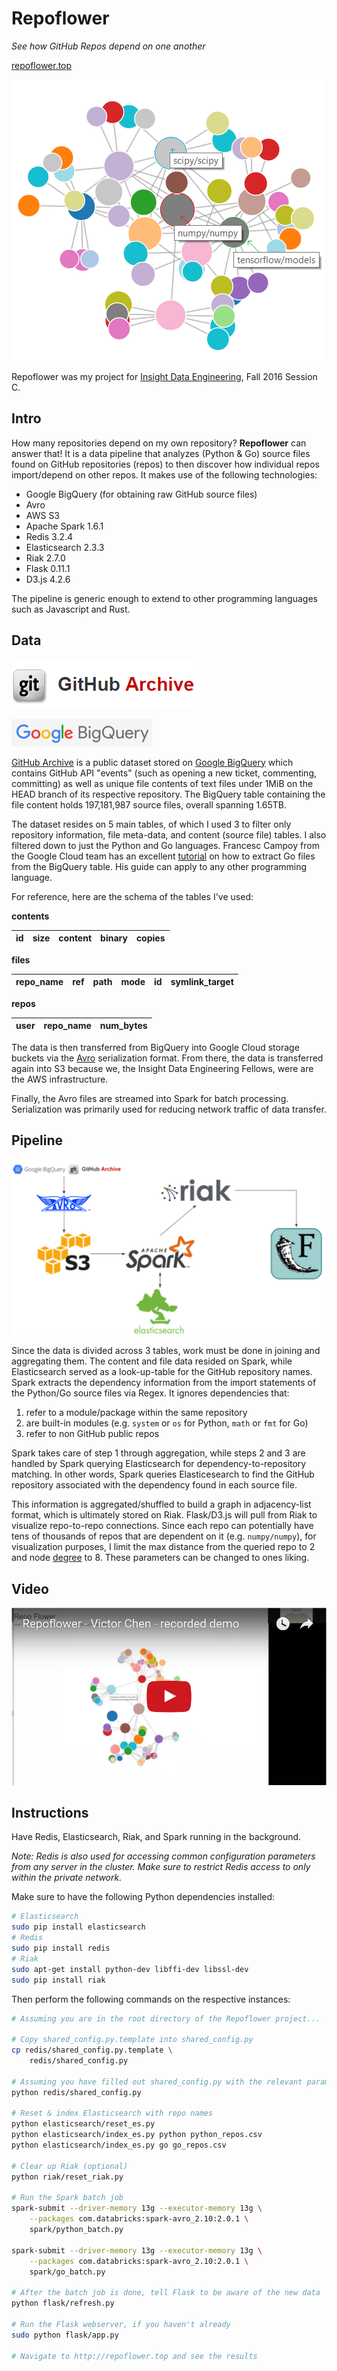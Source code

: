 Repoflower
==========

_See how GitHub Repos depend on one another_

[repoflower.top](http://repoflower.top)

![flower](github/flower.png)

Repoflower was my project for [Insight Data Engineering](http://insightdataengineering.com/), Fall 2016 Session C.

## Intro

How many repositories depend on my own repository? **Repoflower** can answer that! It is a data pipeline that analyzes (Python & Go) source files found on GitHub repositories (repos) to then discover how individual repos import/depend on other repos. It makes use of the following technologies:

* Google BigQuery (for obtaining raw GitHub source files)
* Avro
* AWS S3
* Apache Spark 1.6.1
* Redis 3.2.4
* Elasticsearch 2.3.3
* Riak 2.7.0
* Flask 0.11.1
* D3.js 4.2.6

The pipeline is generic enough to extend to other programming languages such as Javascript and Rust.

## Data

![GitHub Archive](github/github_archive.png)

![Google BigQuery](github/google_bigquery.png)

[GitHub Archive](https://www.githubarchive.org/) is a public dataset stored on [Google BigQuery](bigquery.cloud.google.com) which contains GitHub API "events" (such as opening a new ticket, commenting, committing) as well as unique file contents of text files under 1MiB on the HEAD branch of its respective repository. The BigQuery table containing the file content holds 197,181,987 source files, overall spanning 1.65TB.

The dataset resides on 5 main tables, of which I used 3 to filter only repository information, file meta-data, and content (source file) tables. I also filtered down to just the Python and Go languages. Francesc Campoy from the Google Cloud team has an excellent [tutorial](https://medium.com/google-cloud/analyzing-go-code-with-bigquery-485c70c3b451#.ge5eov6l5) on how to extract Go files from the BigQuery table. His guide can apply to any other programming language.

For reference, here are the schema of the tables I've used:

**contents**

| id  | size | content | binary | copies |
| --- | ---- | ------- | ------ | ------ |

**files**

| repo_name | ref | path | mode | id  | symlink_target |
| --------- | --- | ---- | ---- | --- | -------------- |

**repos**

| user | repo_name | num_bytes |
| ---- | --------- | --------- |

The data is then transferred from BigQuery into Google Cloud storage buckets via the [Avro](https://avro.apache.org/) serialization format. From there, the data is transferred again into S3 because we, the Insight Data Engineering Fellows, were are the AWS infrastructure.

Finally, the Avro files are streamed into Spark for batch processing. Serialization was primarily used for reducing network traffic of data transfer.

## Pipeline

![pipeline](github/pipeline.png)

Since the data is divided across 3 tables, work must be done in joining and aggregating them. The content and file data resided on Spark, while Elasticsearch served as a look-up-table for the GitHub repository names. Spark extracts the dependency information from the import statements of the Python/Go source files via Regex. It ignores dependencies that:

1. refer to a module/package within the same repository
2. are built-in modules (e.g. `system` or `os` for Python, `math` or `fmt` for Go)
3. refer to non GitHub public repos

Spark takes care of step 1 through aggregation, while steps 2 and 3 are handled by Spark querying Elasticsearch for dependency-to-repository matching. In other words, Spark queries Elasticesearch to find the GitHub repository associated with the dependency found in each source file.

This information is aggregated/shuffled to build a graph in adjacency-list format, which is ultimately stored on Riak. Flask/D3.js will pull from Riak to visualize repo-to-repo connections. Since each repo can potentially have tens of thousands of repos that are dependent on it (e.g. `numpy/numpy`), for visualization purposes, I limit the max distance from the queried repo to 2 and node [degree](https://en.wikipedia.org/wiki/Degree_(graph_theory)) to 8. These parameters can be changed to ones liking.

## Video

[![Recorded Demo](github/video_image.png)](https://youtu.be/O7CMFPxRA70)

## Instructions

Have Redis, Elasticsearch, Riak, and Spark running in the background.

_Note: Redis is also used for accessing common configuration parameters from any server in the cluster. Make sure to restrict Redis access to only within the private network._

Make sure to have the following Python dependencies installed:

```bash
# Elasticsearch
sudo pip install elasticsearch
# Redis
sudo pip install redis
# Riak
sudo apt-get install python-dev libffi-dev libssl-dev
sudo pip install riak

```

Then perform the following commands on the respective instances:

```bash
# Assuming you are in the root directory of the Repoflower project...

# Copy shared_config.py.template into shared_config.py
cp redis/shared_config.py.template \
	redis/shared_config.py

# Assuming you have filled out shared_config.py with the relevant parameters...
python redis/shared_config.py

# Reset & index Elasticsearch with repo names
python elasticsearch/reset_es.py
python elasticsearch/index_es.py python python_repos.csv
python elasticsearch/index_es.py go go_repos.csv

# Clear up Riak (optional)
python riak/reset_riak.py

# Run the Spark batch job
spark-submit --driver-memory 13g --executor-memory 13g \
	--packages com.databricks:spark-avro_2.10:2.0.1 \
	spark/python_batch.py

spark-submit --driver-memory 13g --executor-memory 13g \
	--packages com.databricks:spark-avro_2.10:2.0.1 \
	spark/go_batch.py

# After the batch job is done, tell Flask to be aware of the new data
python flask/refresh.py

# Run the Flask webserver, if you haven't already
sudo python flask/app.py

# Navigate to http://repoflower.top and see the results
```